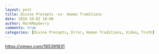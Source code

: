 ```yaml
---
layout: post
title: Divine Precepts -vs- Human Traditions
date: 2016-10-02 18:00
author: MarkMayberry
comments: true
categories: [Divine Precepts, Error, Human Traditions, Video, Truth]
---
```

https://vimeo.com/185391831
